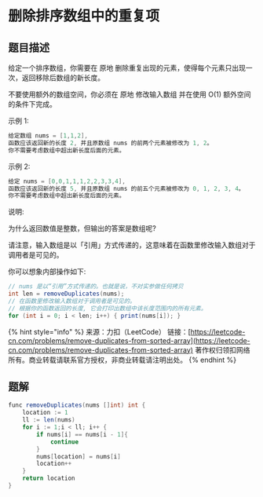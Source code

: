 # 删除排序数组中的重复项

## 题目描述

给定一个排序数组，你需要在 原地 删除重复出现的元素，使得每个元素只出现一次，返回移除后数组的新长度。

不要使用额外的数组空间，你必须在 原地 修改输入数组 并在使用 O\(1\) 额外空间的条件下完成。

示例 1:

```java
给定数组 nums = [1,1,2],
函数应该返回新的长度 2, 并且原数组 nums 的前两个元素被修改为 1, 2。
你不需要考虑数组中超出新长度后面的元素。 
```

示例 2:

```java
给定 nums = [0,0,1,1,1,2,2,3,3,4],
函数应该返回新的长度 5, 并且原数组 nums 的前五个元素被修改为 0, 1, 2, 3, 4。
你不需要考虑数组中超出新长度后面的元素。
```

说明:

为什么返回数值是整数，但输出的答案是数组呢?

请注意，输入数组是以「引用」方式传递的，这意味着在函数里修改输入数组对于调用者是可见的。

你可以想象内部操作如下:

```java
// nums 是以“引用”方式传递的。也就是说，不对实参做任何拷贝 
int len = removeDuplicates(nums);
// 在函数里修改输入数组对于调用者是可见的。 
// 根据你的函数返回的长度, 它会打印出数组中该长度范围内的所有元素。 
for (int i = 0; i < len; i++) { print(nums[i]); }
```

{% hint style="info" %}
来源：力扣（LeetCode） 链接：[https://leetcode-cn.com/problems/remove-duplicates-from-sorted-array](https://leetcode-cn.com/problems/remove-duplicates-from-sorted-array) 著作权归领扣网络所有。商业转载请联系官方授权，非商业转载请注明出处。
{% endhint %}

## 题解

```java
func removeDuplicates(nums []int) int {
	location := 1
    ll := len(nums)
    for i := 1;i < ll; i++ {
        if nums[i] == nums[i - 1]{
            continue
        } 
        nums[location] = nums[i]
        location++
    }
    return location
}
```

